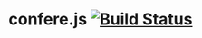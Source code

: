 # confere.js  [![Build Status](https://travis-ci.org/isneezy/confere.js.svg?branch=master)](https://travis-ci.org/isneezy/confere.js)